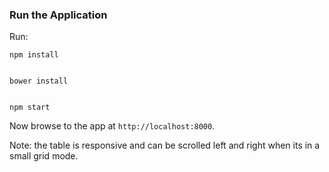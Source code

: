 
### Run the Application

Run:
```
npm install

```
```

bower install

```
```

npm start

```

Now browse to the app at `http://localhost:8000`.

Note: the table is responsive and can be scrolled left and right when its in a small grid mode.
